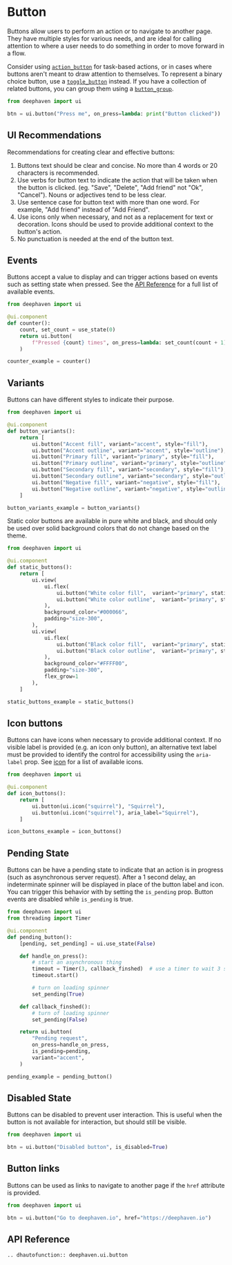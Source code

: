 # Button

Buttons allow users to perform an action or to navigate to another page. They have multiple styles for various needs, and are ideal for calling attention to where a user needs to do something in order to move forward in a flow.

Consider using [`action_button`](./action_button.md) for task-based actions, or in cases where buttons aren't meant to draw attention to themselves. To represent a binary choice button, use a [`toggle_button`](./toggle_button.md) instead. If you have a collection of related buttons, you can group them using a [`button_group`](./button_group.md).

```python
from deephaven import ui

btn = ui.button("Press me", on_press=lambda: print("Button clicked"))
```

## UI Recommendations

Recommendations for creating clear and effective buttons:

1. Buttons text should be clear and concise. No more than 4 words or 20 characters is recommended.
2. Use verbs for button text to indicate the action that will be taken when the button is clicked. (eg. "Save", "Delete", "Add friend" not "Ok", "Cancel"). Nouns or adjectives tend to be less clear.
3. Use sentence case for button text with more than one word. For example, "Add friend" instead of "Add Friend".
4. Use icons only when necessary, and not as a replacement for text or decoration. Icons should be used to provide additional context to the button's action.
5. No punctuation is needed at the end of the button text.

## Events

Buttons accept a value to display and can trigger actions based on events such as setting state when pressed. See the [API Reference](#api-reference) for a full list of available events.

```python
from deephaven import ui

@ui.component
def counter():
    count, set_count = use_state(0)
    return ui.button(
        f"Pressed {count} times", on_press=lambda: set_count(count + 1),
    )

counter_example = counter()
```

## Variants

Buttons can have different styles to indicate their purpose.

```python
from deephaven import ui

@ui.component
def button_variants():
    return [
        ui.button("Accent fill", variant="accent", style="fill"),
        ui.button("Accent outline", variant="accent", style="outline"),
        ui.button("Primary fill", variant="primary", style="fill"),
        ui.button("Primary outline", variant="primary", style="outline"),
        ui.button("Secondary fill", variant="secondary", style="fill"),
        ui.button("Secondary outline", variant="secondary", style="outline"),
        ui.button("Negative fill", variant="negative", style="fill"),
        ui.button("Negative outline", variant="negative", style="outline"),
    ]

button_variants_example = button_variants()
```

Static color buttons are available in pure white and black, and should only be used over solid background colors that do not change based on the theme.

```python
from deephaven import ui

@ui.component
def static_buttons():
    return [
        ui.view(
            ui.flex(
                ui.button("White color fill",  variant="primary", static_color="white", style="fill"),
                ui.button("White color outline",  variant="primary", static_color="white", style="outline"),
            ),
            background_color="#000066",
            padding="size-300",
        ),
        ui.view(
            ui.flex(
                ui.button("Black color fill",  variant="primary", static_color="black", style="fill"),
                ui.button("Black color outline",  variant="primary", static_color="black", style="outline"),
            ),
            background_color="#FFFF00",
            padding="size-300",
            flex_grow=1
        ),
    ]

static_buttons_example = static_buttons()
```

## Icon buttons

Buttons can have icons when necessary to provide additional context. If no visible label is provided (e.g. an icon only button), an alternative text label must be provided to identify the control for accessibility using the `aria-label` prop. See [icon](./icon.md) for a list of available icons.

```python
from deephaven import ui

@ui.component
def icon_buttons():
    return [
        ui.button(ui.icon("squirrel"), "Squirrel"),
        ui.button(ui.icon("squirrel"), aria_label="Squirrel"),
    ]

icon_buttons_example = icon_buttons()
```

## Pending State

Buttons can be have a pending state to indicate that an action is in progress (such as asynchronous server request). After a 1 second delay, an indeterminate spinner will be displayed in place of the button label and icon. You can trigger this behavior with by setting the `is_pending` prop. Button events are disabled while `is_pending` is true.

```python
from deephaven import ui
from threading import Timer

@ui.component
def pending_button():
    [pending, set_pending] = ui.use_state(False)

    def handle_on_press():
        # start an asynchronous thing
        timeout = Timer(3, callback_finshed)  # use a timer to wait 3 seconds
        timeout.start()

        # turn on loading spinner
        set_pending(True)

    def callback_finshed():
        # turn of loading spinner
        set_pending(False)

    return ui.button(
        "Pending request",
        on_press=handle_on_press,
        is_pending=pending,
        variant="accent",
    )

pending_example = pending_button()
```

## Disabled State

Buttons can be disabled to prevent user interaction. This is useful when the button is not available for interaction, but should still be visible.

```python
from deephaven import ui

btn = ui.button("Disabled button", is_disabled=True)
```

## Button links

Buttons can be used as links to navigate to another page if the `href` attribute is provided.

```python
from deephaven import ui

btn = ui.button("Go to deephaven.io", href="https://deephaven.io")
```

## API Reference

```{eval-rst}
.. dhautofunction:: deephaven.ui.button
```
